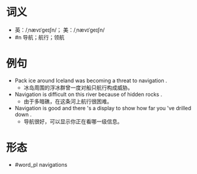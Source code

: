 # 词义
- 英：/ˌnævɪˈɡeɪʃn/； 美：/ˌnævɪˈɡeɪʃn/
- #n 导航；航行；领航
# 例句
- Pack ice around Iceland was becoming a threat to navigation .
	- 冰岛周围的浮冰群曾一度对船只航行构成威胁。
- Navigation is difficult on this river because of hidden rocks .
	- 由于多暗礁，在这条河上航行很困难。
- Navigation is good and there 's a display to show how far you 've drilled down .
	- 导航很好，可以显示你正在看哪一级信息。
# 形态
- #word_pl navigations
